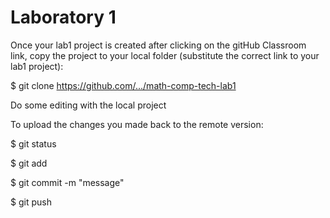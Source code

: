 # Laboratory 1

Once your lab1 project is created after clicking on the gitHub Classroom link, copy the project to your local folder (substitute the correct link to your lab1 project):

$ git clone https://github.com/.../math-comp-tech-lab1

Do some editing with the local project

To upload the changes you made back to the remote version:

$ git status

$ git add <files>
  
$ git commit -m "message"

$ git push








